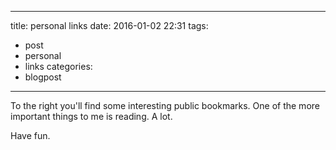 
---
title: personal links
date: 2016-01-02 22:31
tags:
 - post
 - personal
 - links
categories:
 - blogpost
---

To the right you'll find some interesting public bookmarks.
One of the more important things to me is reading. A lot.

Have fun.

